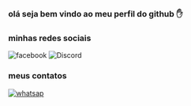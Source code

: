 ### olá seja bem vindo ao meu perfil do github ✋

### minhas redes sociais

![facebook](https://img.shields.io/badge/Facebook-1877F2?style=for-the-badge&logo=facebook&logoColor=white)
![Discord](https://img.shields.io/badge/Discord-7289DA?style=for-the-badge&logo=discord&logoColor=white)

### meus contatos
[![whatsap](https://img.shields.io/badge/WhatsApp-25D366?style=for-the-badge&logo=whatsapp&logoColor=white)](https://api.whatsapp.com/send?phone=81988521775)
